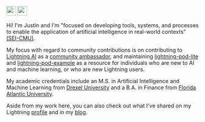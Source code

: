 <img src="https://img.shields.io/badge/Python-3776AB?style=for-the-badge&logo=python&logoColor=white" height=25/>   <img src ="https://img.shields.io/badge/-Lightning-792ee5?logo=pytorchlightning&logoColor=white" height=25/>

Hi! I'm Justin and I'm "focused on developing tools, systems, and processes to enable the application of artificial intelligence in real-world contexts" [(SEI-CMU)](https://www.sei.cmu.edu/our-work/artificial-intelligence-engineering/).

My focus with regard to community contributions is on contributing to [Lightning AI](https://lightning.ai) as a [community ambassador](https://lightning.ai/pages/ambassador-program/), and maintaining [lightning-pod-lite](https://github.com/JustinGoheen/lightning-pod) and [lightning-pod-example](https://github.com/JustinGoheen/lightning-pod-example) as a resource for individuals who are new to AI and machine learning, or who are new Lightning users.

<!-- My personal focus is on developing financial trading applications with [IBKR APIs](https://www.interactivebrokers.com/en/trading/ib-api.php) as [Lightning Apps](https://lightning.ai/docs/stable/). More specifically, I am interested in understanding the intersection of machine learning techniques and optimization in finance to design intelligent systems for trend following in equity futures; where these systems may range from being completely automated with no human in the loop (aside from monitoring), to using machine intelligence to amplify a human trader's market awareness with bespoke metrics that they will use to place discretionary trades. These systems may use single agents or ensembles of agents that vary in type ([reflex,..., learning](https://en.wikipedia.org/wiki/Intelligent_agent)) and style of learning (supervised,..., self-supervised). -->

My academic credentials include an M.S. in Artificial Intelligence and Machine Learning from [Drexel University](https://drexel.edu/cci/academics/masters-programs/ms-in-artificial-intelligence-machine-learning/) and a B.A. in Finance from [Florida Atlantic University](https://business.fau.edu).

Aside from my work here, you can also check out what I've shared on my Lightning [profile](https://lightning.ai/JustinGoheen/apps) and in my [blog](https://justingoheen.github.io/blog/).
